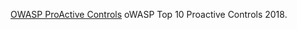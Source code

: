 
[OWASP ProActive Controls](https://www.owasp.org/index.php/OWASP_Proactive_Controls)
oWASP Top 10 Proactive Controls 2018.
